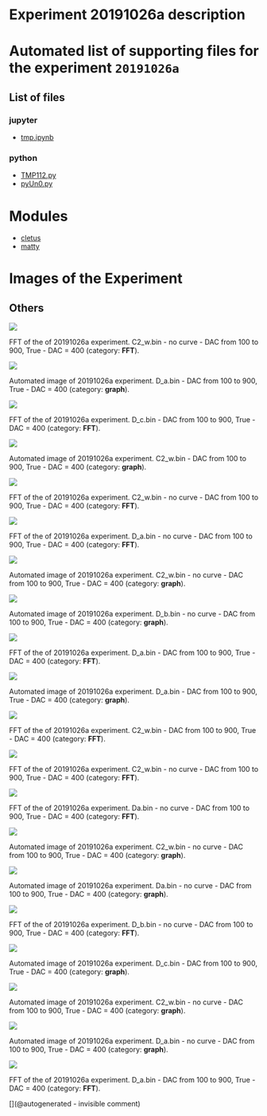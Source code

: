 # Experiment 20191026a description





# Automated list of supporting files for the __experiment `20191026a`__

## List of files

### jupyter

* [tmp.ipynb](/tmp.ipynb)


### python

* [TMP112.py](/matty/20191026a/TMP112.py)
* [pyUn0.py](/matty/20191026a/pyUn0.py)





# Modules

* [cletus](/retired/cletus/)
* [matty](/matty/)




# Images of the Experiment

## Others

![](/matty/20191026a/images/20191026a-8-fft.jpg)

FFT of the of 20191026a experiment. C2_w.bin - no curve - DAC from 100 to 900, True - DAC = 400 (category: __FFT__).

![](/matty/20191026a/images/20191026a-2.jpg)

Automated image of 20191026a experiment. D_a.bin - DAC from 100 to 900, True - DAC = 400 (category: __graph__).

![](/matty/20191026a/images/20191026a-1-fft.jpg)

FFT of the of 20191026a experiment. D_c.bin - DAC from 100 to 900, True - DAC = 400 (category: __FFT__).

![](/matty/20191026a/images/20191026a-3.jpg)

Automated image of 20191026a experiment. C2_w.bin - DAC from 100 to 900, True - DAC = 400 (category: __graph__).

![](/matty/20191026a/images/20191026a-7-fft.jpg)

FFT of the of 20191026a experiment. C2_w.bin - no curve - DAC from 100 to 900, True - DAC = 400 (category: __FFT__).

![](/matty/20191026a/images/20191026a-5-fft.jpg)

FFT of the of 20191026a experiment. D_a.bin - no curve - DAC from 100 to 900, True - DAC = 400 (category: __FFT__).

![](/matty/20191026a/images/20191026a-8.jpg)

Automated image of 20191026a experiment. C2_w.bin - no curve - DAC from 100 to 900, True - DAC = 400 (category: __graph__).

![](/matty/20191026a/images/20191026a-6.jpg)

Automated image of 20191026a experiment. D_b.bin - no curve - DAC from 100 to 900, True - DAC = 400 (category: __graph__).

![](/matty/20191026a/images/20191026a-2-fft.jpg)

FFT of the of 20191026a experiment. D_a.bin - DAC from 100 to 900, True - DAC = 400 (category: __FFT__).

![](/matty/20191026a/images/20191026a-4.jpg)

Automated image of 20191026a experiment. D_a.bin - DAC from 100 to 900, True - DAC = 400 (category: __graph__).

![](/matty/20191026a/images/20191026a-3-fft.jpg)

FFT of the of 20191026a experiment. C2_w.bin - DAC from 100 to 900, True - DAC = 400 (category: __FFT__).

![](/matty/20191026a/images/20191026a-9-fft.jpg)

FFT of the of 20191026a experiment. C2_w.bin - no curve - DAC from 100 to 900, True - DAC = 400 (category: __FFT__).

![](/matty/20191026a/images/20191026a-10-fft.jpg)

FFT of the of 20191026a experiment. Da.bin - no curve - DAC from 100 to 900, True - DAC = 400 (category: __FFT__).

![](/matty/20191026a/images/20191026a-9.jpg)

Automated image of 20191026a experiment. C2_w.bin - no curve - DAC from 100 to 900, True - DAC = 400 (category: __graph__).

![](/matty/20191026a/images/20191026a-10.jpg)

Automated image of 20191026a experiment. Da.bin - no curve - DAC from 100 to 900, True - DAC = 400 (category: __graph__).

![](/matty/20191026a/images/20191026a-6-fft.jpg)

FFT of the of 20191026a experiment. D_b.bin - no curve - DAC from 100 to 900, True - DAC = 400 (category: __FFT__).

![](/matty/20191026a/images/20191026a-1.jpg)

Automated image of 20191026a experiment. D_c.bin - DAC from 100 to 900, True - DAC = 400 (category: __graph__).

![](/matty/20191026a/images/20191026a-7.jpg)

Automated image of 20191026a experiment. C2_w.bin - no curve - DAC from 100 to 900, True - DAC = 400 (category: __graph__).

![](/matty/20191026a/images/20191026a-5.jpg)

Automated image of 20191026a experiment. D_a.bin - no curve - DAC from 100 to 900, True - DAC = 400 (category: __graph__).

![](/matty/20191026a/images/20191026a-4-fft.jpg)

FFT of the of 20191026a experiment. D_a.bin - DAC from 100 to 900, True - DAC = 400 (category: __FFT__).










[](@autogenerated - invisible comment)